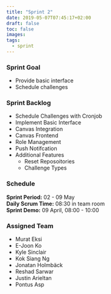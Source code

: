 ```yaml
---
title: "Sprint 2"
date: 2019-05-07T07:45:17+02:00
draft: false
toc: false
images:
tags:
  - sprint
---
```

### **Sprint Goal**

* Provide basic interface
* Schedule challenges

### **Sprint Backlog**

* Schedule Challenges with Cronjob
* Implement Basic Interface
* Canvas Integration
* Canvas Frontend
* Role Management
* Push Notifcation
* Additional Features
    * Reset Reposoitories
    * Challenge Types

### **Schedule**

**Sprint Period:** 02 - 09 May  
**Daily Scrum Time:** 08:30 in team room  
**Sprint Demo:** 09 April, 08:00 - 10:00 

### **Assigned Team**

* Murat Eksi
* E-Joon Ko
* Kyle Sinclair
* Kok Siang Ng
* Jonatan Holmbäck
* Reshad Sarwar
* Justin Arieltan
* Pontus Asp
